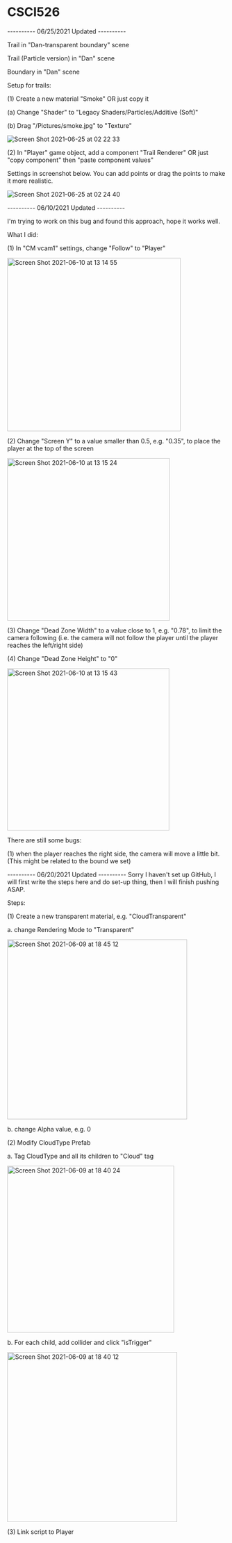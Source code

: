 
# CSCI526

---------- 06/25/2021 Updated ----------

Trail in "Dan-transparent boundary" scene

Trail (Particle version) in "Dan" scene

Boundary in "Dan" scene


Setup for trails:

(1) Create a new material "Smoke" OR just copy it

   (a) Change "Shader" to "Legacy Shaders/Particles/Additive (Soft)"
    
   (b) Drag "/Pictures/smoke.jpg" to "Texture"
    
![Screen Shot 2021-06-25 at 02 22 33](https://user-images.githubusercontent.com/60083841/123402047-33efe780-d55c-11eb-9fe2-7d9ce7a5f391.png)


(2) In "Player" game object, add a component "Trail Renderer" OR just "copy component" then "paste component values"
  
   Settings in screenshot below. You can add points or drag the points to make it more realistic.
    
   ![Screen Shot 2021-06-25 at 02 24 40](https://user-images.githubusercontent.com/60083841/123403087-41f23800-d55d-11eb-8af1-c3e367cba104.png)





---------- 06/10/2021 Updated ----------


I'm trying to work on this bug and found this approach, hope it works well.

What I did:

(1) In "CM vcam1" settings, change "Follow" to "Player"

<img width="399" alt="Screen Shot 2021-06-10 at 13 14 55" src="https://user-images.githubusercontent.com/60083841/121591003-dbfaa200-c9ed-11eb-9c47-2c795701f26d.png">

(2) Change "Screen Y" to a value smaller than 0.5, e.g. "0.35", to place the player at the top of the screen

<img width="374" alt="Screen Shot 2021-06-10 at 13 15 24" src="https://user-images.githubusercontent.com/60083841/121591068-eb79eb00-c9ed-11eb-94d1-be812a47af8d.png">

(3) Change "Dead Zone Width" to a value close to 1, e.g. "0.78", to limit the camera following (i.e. the camera will not follow the player until the player reaches the left/right side)

(4) Change "Dead Zone Height" to "0"

<img width="373" alt="Screen Shot 2021-06-10 at 13 15 43" src="https://user-images.githubusercontent.com/60083841/121591114-f765ad00-c9ed-11eb-959d-c10a70e99f5f.png">


There are still some bugs:

(1) when the player reaches the right side, the camera will move a little bit. (This might be related to the bound we set)


---------- 06/20/2021 Updated ----------
Sorry I haven't set up GitHub, I will first write the steps here and do set-up thing, then I will finish pushing ASAP.

Steps:


(1) Create a new transparent material, e.g. "CloudTransparent"

  a. change Rendering Mode to "Transparent"
  
  <img width="414" alt="Screen Shot 2021-06-09 at 18 45 12" src="https://user-images.githubusercontent.com/60083841/121451675-dac86700-c952-11eb-89d4-6a3d557c6cd2.png">
  
  b. change Alpha value, e.g. 0
  
(2) Modify CloudType Prefab

  a. Tag CloudType and all its children to "Cloud" tag
  
  <img width="384" alt="Screen Shot 2021-06-09 at 18 40 24" src="https://user-images.githubusercontent.com/60083841/121451280-27f80900-c952-11eb-8f50-708547ea3804.png">

  b. For each child, add collider and click "isTrigger"
  
  <img width="391" alt="Screen Shot 2021-06-09 at 18 40 12" src="https://user-images.githubusercontent.com/60083841/121451268-20d0fb00-c952-11eb-99b5-50c4cb354dda.png">

(3) Link script to Player
  
